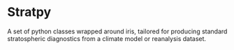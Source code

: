 # Stratpy
A set of python classes wrapped around iris, tailored for producing standard stratospheric diagnostics from a climate model or reanalysis dataset. 
